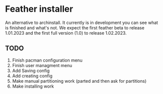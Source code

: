 ﻿# Feather installer
An alternative to archinstall. It currently is in development you can see what is finished and what's not. We expect the first feather beta to release 1.01.2023 and the first full version (1.0) to release 1.02.2023.

## TODO

1. Finish pacman configuration menu
2. Finish user managment menu
3. Add Saving config
4. Add creating config
5. Make manual partitioning work (parted and then ask for partitions)
6. Make installing work